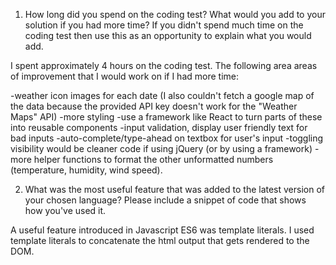 1. How long did you spend on the coding test? What would you add to your solution if you had more time? If you didn't spend much time on the coding test then use this as an opportunity to explain what you would add.

I spent approximately 4 hours on the coding test. The following area areas of improvement that I would work on if I had more time:

-weather icon images for each date (I also couldn't fetch a google map of the data because the provided API key doesn't work for the "Weather Maps" API)
-more styling
-use a framework like React to turn parts of these into reusable components
-input validation, display user friendly text for bad inputs
-auto-complete/type-ahead on textbox for user's input
-toggling visibility would be cleaner code if using jQuery (or by using a framework)
-more helper functions to format the other unformatted numbers (temperature, humidity, wind speed).


2. What was the most useful feature that was added to the latest version of your chosen language? Please include a snippet of code that shows how you've used it.

A useful feature introduced in Javascript ES6 was template literals. I used template literals to concatenate the html output that gets rendered to the DOM. 